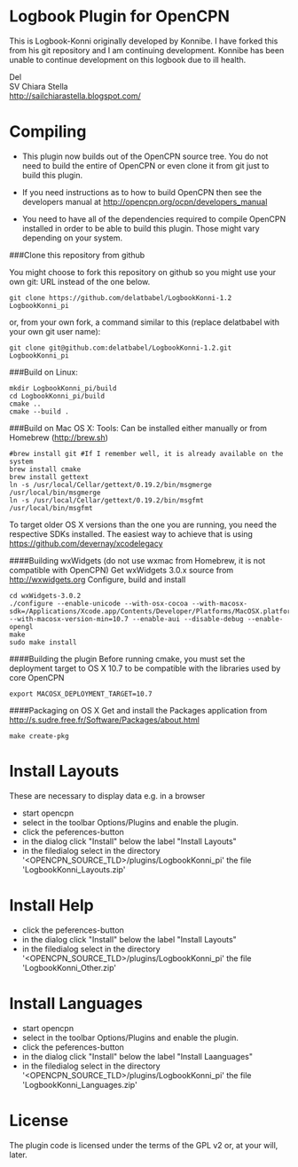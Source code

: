 Logbook Plugin for OpenCPN
=======================================

This is Logbook-Konni originally developed by Konnibe.  I have forked this from his
git repository and I am continuing development.  Konnibe has been unable to continue
development on this logbook due to ill health.

Del   
SV Chiara Stella   
http://sailchiarastella.blogspot.com/

Compiling
=========

* This plugin now builds out of the OpenCPN source tree.  You do not need to build the entire of OpenCPN or even clone it from git just to build this plugin.

* If you need instructions as to how to build OpenCPN then see the developers manual at http://opencpn.org/ocpn/developers_manual

* You need to have all of the dependencies required to compile OpenCPN installed in order to be able to build this plugin.  Those might vary depending on your system.

###Clone this repository from github

You might choose to fork this repository on github so you might
use your own git: URL instead of the one below.

```
git clone https://github.com/delatbabel/LogbookKonni-1.2 LogbookKonni_pi
```

or, from your own fork, a command similar to this (replace delatbabel with
your own git user name):

```
git clone git@github.com:delatbabel/LogbookKonni-1.2.git LogbookKonni_pi
```

###Build on Linux:
```
mkdir LogbookKonni_pi/build
cd LogbookKonni_pi/build
cmake ..
cmake --build .
```

###Build on Mac OS X:
Tools: Can be installed either manually or from Homebrew (http://brew.sh)
```
#brew install git #If I remember well, it is already available on the system
brew install cmake
brew install gettext
ln -s /usr/local/Cellar/gettext/0.19.2/bin/msgmerge /usr/local/bin/msgmerge
ln -s /usr/local/Cellar/gettext/0.19.2/bin/msgfmt /usr/local/bin/msgfmt
```

To target older OS X versions than the one you are running, you need the respective SDKs installed. The easiest way to achieve that is using https://github.com/devernay/xcodelegacy

####Building wxWidgets
(do not use wxmac from Homebrew, it is not compatible with OpenCPN)
Get wxWidgets 3.0.x source from http://wxwidgets.org
Configure, build and install
```
cd wxWidgets-3.0.2
./configure --enable-unicode --with-osx-cocoa --with-macosx-sdk=/Applications/Xcode.app/Contents/Developer/Platforms/MacOSX.platform/Developer/SDKs/MacOSX10.7.sdk/ --with-macosx-version-min=10.7 --enable-aui --disable-debug --enable-opengl
make
sudo make install
```

####Building the plugin
Before running cmake, you must set the deployment target to OS X 10.7 to be compatible with the libraries used by core OpenCPN
```
export MACOSX_DEPLOYMENT_TARGET=10.7
```

####Packaging on OS X
Get and install the Packages application from http://s.sudre.free.fr/Software/Packages/about.html
```
make create-pkg
```

Install Layouts 
===============

These are necessary to display data e.g. in a browser

* start opencpn
* select in the toolbar Options/Plugins and enable the plugin.
* click the peferences-button
* in the dialog click "Install" below the label "Install Layouts"
* in the filedialog select in the directory '<OPENCPN_SOURCE_TLD>/plugins/LogbookKonni_pi' the file 'LogbookKonni_Layouts.zip'

Install Help
============

* click the peferences-button
* in the dialog click "Install" below the label "Install Layouts"
* in the filedialog select in the directory '<OPENCPN_SOURCE_TLD>/plugins/LogbookKonni_pi' the file 'LogbookKonni_Other.zip'

Install Languages
=================

* start opencpn
* select in the toolbar Options/Plugins and enable the plugin.
* click the peferences-button
* in the dialog click "Install" below the label "Install Laanguages"
* in the filedialog select in the directory '<OPENCPN_SOURCE_TLD>/plugins/LogbookKonni_pi' the file 'LogbookKonni_Languages.zip'

License
=======
The plugin code is licensed under the terms of the GPL v2 or, at your will, later. 
